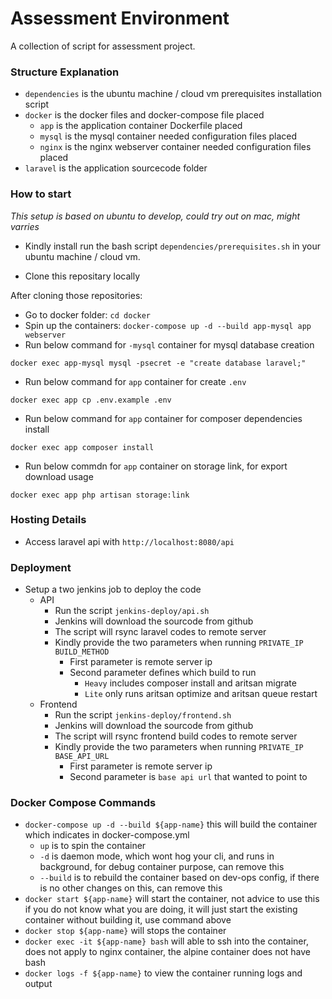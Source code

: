 # Assessment Environment

A collection of script for assessment project.

### Structure Explanation
- `dependencies` is the ubuntu machine / cloud vm prerequisites installation script
- `docker` is the docker files and docker-compose file placed
  - `app` is the application container Dockerfile placed
  - `mysql` is the mysql container needed configuration files placed
  - `nginx` is the nginx webserver container needed configuration files placed
- `laravel` is the application sourcecode folder

### How to start
*This setup is based on ubuntu to develop, could try out on mac, might varries*

- Kindly install run the bash script `dependencies/prerequisites.sh` in your ubuntu machine / cloud vm.

- Clone this repositary locally

After cloning those repositories:
  - Go to docker folder: `cd docker`
  - Spin up the containers: `docker-compose up -d --build app-mysql app webserver`
  - Run below command for `-mysql` container for mysql database creation
  ```
  docker exec app-mysql mysql -psecret -e "create database laravel;"
  ```
  - Run below command for `app` container for create `.env`
  ```
  docker exec app cp .env.example .env
  ```
  - Run below command for `app` container for composer dependencies install
  ```
  docker exec app composer install
  ```
  - Run below commdn for `app` container on storage link, for export download usage
  ```
  docker exec app php artisan storage:link
  ```

### Hosting Details
- Access laravel api with `http://localhost:8080/api`

### Deployment
- Setup a two jenkins job to deploy the code
  - API
    - Run the script `jenkins-deploy/api.sh`
    - Jenkins will download the sourcode from github
    - The script will rsync laravel codes to remote server
    - Kindly provide the two parameters when running `PRIVATE_IP BUILD_METHOD`
      - First parameter is remote server ip
      - Second parameter defines which build to run
        - `Heavy` includes composer install and aritsan migrate
        - `Lite` only runs aritsan optimize and aritsan queue restart
  - Frontend
    - Run the script `jenkins-deploy/frontend.sh`
    - Jenkins will download the sourcode from github
    - The script will rsync frontend build codes to remote server
    - Kindly provide the two parameters when running `PRIVATE_IP BASE_API_URL`
      - First parameter is remote server ip
      - Second parameter is `base api url` that wanted to point to

### Docker Compose Commands
- `docker-compose up -d --build ${app-name}` this will build the container which indicates in docker-compose.yml
  - `up` is to spin the container
  - `-d` is daemon mode, which wont hog your cli, and runs in background, for debug container purpose, can remove this
  - `--build` is to rebuild the container based on dev-ops config, if there is no other changes on this, can remove this
- `docker start ${app-name}` will start the container, not advice to use this if you do not know what you are doing, it will just start the existing container without building it, use command above
- `docker stop ${app-name}` will stops the container
- `docker exec -it ${app-name} bash` will able to ssh into the container, does not apply to nginx container, the alpine container does not have bash
- `docker logs -f ${app-name}` to view the container running logs and output